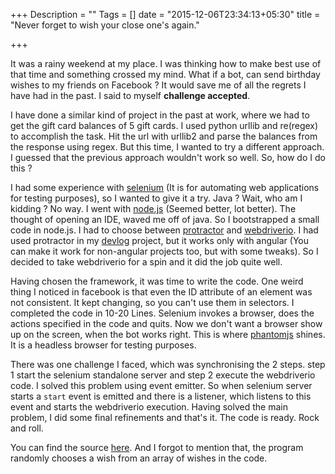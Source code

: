 +++
Description = ""
Tags = []
date = "2015-12-06T23:34:13+05:30"
title = "Never forget to wish your close one's again."

+++

It was a rainy weekend at my place. I was thinking how to make best use of that time and something crossed
my mind. What if a bot, can send birthday wishes to my friends on Facebook ? It would save me of all the regrets I have
had in the past. I said to myself **challenge accepted**. 
<!--more-->

I have done a similar kind of project in the past at work, where we had to get the gift card balances of 5 gift cards.
I used python urllib and re(regex) to accomplish the task. Hit the url with urllib2 and parse the balances from the
response using regex. But this time, I wanted to try a different approach. I guessed that the previous approach wouldn't
work so well. So, how do I do this ?

I had some experience with [selenium](http://www.seleniumhq.org/) (It is for automating web applications for testing purposes), so I wanted to give it a try. 
Java ? Wait, who am I kidding ? No way. I went with [node.js](https://nodejs.org/en/) (Seemed better, lot better). The thought of opening an IDE, waved me off of java. 
So I bootstrapped a small code in node.js. I had to choose between [protractor](https://angular.github.io/protractor/#/) 
and [webdriverio](http://webdriver.io/). I had used protractor in my [devlog](https://github.com/dineshs91/devlog) project,
but it works only with angular (You can make it work for non-angular projects too, but with some tweaks). So I decided to 
take webdriverio for a spin and it did the job quite well.

Having chosen the framework, it was time to write the code. One weird thing I noticed in facebook is that even the ID 
attribute of an element was not consistent. It kept changing, so you can't use them in selectors. I completed the code
in 10-20 Lines. Selenium invokes a browser, does the actions specified in the code and quits. Now we don't want a browser
show up on the screen, when the bot works right. This is where [phantomjs](http://phantomjs.org/) shines. It is a headless
browser for testing purposes. 

There was one challenge I faced, which was synchronising the 2 steps. step 1 start the selenium standalone server and step 2
execute the webdriverio code. I solved this problem using event emitter. So when selenium server starts a ```start``` event
is emitted and there is a listener, which listens to this event and starts the webdriverio execution. Having solved the main
problem, I did some final refinements and that's it. The code is ready. Rock and roll.

You can find the source [here](https://github.com/Dineshs91/fb-birthday-wisher). And I forgot to mention that, the program 
randomly chooses a wish from an array of wishes in the code.